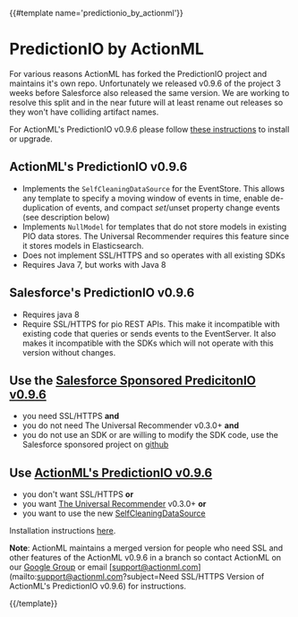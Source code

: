 {{#template name='predictionio_by_actionml'}}
# PredictionIO by ActionML

For various reasons ActionML has forked the PredictionIO project and maintains it's own repo. Unfortunately we released v0.9.6 of the project 3 weeks before Salesforce also released the same version. We are working to resolve this split and in the near future will at least rename out releases so they won't have colliding artifact names.

For ActionML's PredictionIO v0.9.6 please follow [these instructions](https://github.com/actionml/cluster-setup/blob/master/install.md) to install or upgrade. 

## ActionML's PredictionIO v0.9.6

 - Implements the `SelfCleaningDataSource` for the EventStore. This allows any template to specify a moving window of events in time, enable de-duplication of events, and compact $set/$unset property change events (see description below)
 - Implements `NullModel` for templates that do not store models in existing PIO data stores. The Universal Recommender requires this feature since it stores models in Elasticsearch.
 - Does not implement SSL/HTTPS and so operates with all existing SDKs
 - Requires Java 7, but works with Java 8


## Salesforce's PredictionIO v0.9.6

 - Requires java 8
 - Require SSL/HTTPS for pio REST APIs. This make it incompatible with existing code that queries or sends events to the EventServer. It also makes it incompatible with the SDKs which will not operate with this version without changes.

## Use the [Salesforce Sponsored PredicitonIO v0.9.6](https://github.com/PredictionIO/PredictionIO)

- you need SSL/HTTPS **and** 
- you do not need The Universal Recommender v0.3.0+ **and** 
- you do not use an SDK or are willing to modify the SDK code, use the Salesforce sponsored project on [github](https://github.com/PredictionIO/PredictionIO)

## Use [ActionML's PredictionIO v0.9.6](https://github.com/actionml/cluster-setup/blob/master/install.md)

- you don't want SSL/HTTPS **or** 
- you want [The Universal Recommender](template-scala-parallel-universal-recommendation) v0.3.0+ **or** 
- you want to use the new [SelfCleaningDataSource](https://github.com/actionml/cluster-setup/blob/master/changes-predictionio-v0.9.6.md) 

Installation instructions [here](https://github.com/actionml/cluster-setup/blob/master/install.md).

**Note**: ActionML maintains a merged version for people who need SSL and other features of the ActionML v0.9.6 in a branch so contact ActionML on our [Google Group](https://groups.google.com/forum/#!forum/actionml-user) or email [support@actionml.com](mailto:support@actionml.com?subject=Need SSL/HTTPS Version of ActionML's PredictionIO v0.9.6) for instructions.

{{/template}}
